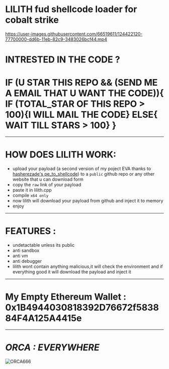 # LILITH fud shellcode loader for cobalt strike


https://user-images.githubusercontent.com/66519611/124422120-77700000-dd6b-11eb-82c9-3483026bcf44.mp4

# INTRESTED IN THE CODE ? 
# IF (U STAR THIS REPO && (SEND ME A EMAIL THAT U WANT THE CODE)){    IF (TOTAL_STAR OF THIS REPO > 100){I WILL MAIL THE CODE}  ELSE{ WAIT TILL STARS > 100}      }


 **********************************************************************************************************************************************************
 # HOW DOES LILITH WORK:
 * upload your payload (a second version of my poject EVA thanks to [hasherezade's pe_to_shellcode](https://github.com/hasherezade/pe_to_shellcode)) to a `public` github repo or any other website that u can download form 
 * copy the `raw` link of your payload
 * paste it in lilith.cpp
 * compile `x64 only`
 * now lilith will download your payload from github and inject it to memory 
 * enjoy 
 **********************************************************************************************************************************************************
 # FEATURES :
 * undetactable unless its public 
 * anti sandbox 
 * anti vm 
 * anti debugger 
 * lilith wont contain anything malicious,it will check the environment and if everything good it will download the payload and inject it  
  
**********************************************************************************************************************************************************

# My Empty Ethereum Wallet : 0x1B4944030818392D76672f583884F4A125A4415e

**********************************************************************************************************************************************************

# _ORCA : EVERYWHERE_

![ORCA666](https://user-images.githubusercontent.com/66519611/120064592-a5c83480-c075-11eb-89c1-78732ecaf8d3.png)

